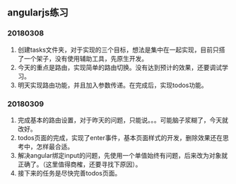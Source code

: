 ## angularjs练习

### 20180308

1. 创建tasks文件夹，对于实现的三个目标，想法是集中在一起实现，目前只搭了一个架子，没有使用辅助工具，先原生开发。
2. 今天的重点是路由，实现简单的路由切换。没有达到预计的效果，还要调试学习。
3. 明天实现路由功能，并且加入参数传递。在完成后，实现todos功能。

### 20180309
1. 完成基本的路由设置，对于昨天的问题，只能说。。。可能脑子浆糊了，今天就改好。
2. todos页面的完成，实现了enter事件，基本页面样式的开发，删除效果还在思考中，怎样最合适。
3. 解决angular绑定input的问题，先使用一个单值始终有问题，后来改为对象就正确了。（这里值得商榷，还要寻找下原因）。
4. 接下来的任务是尽快完善todos页面。